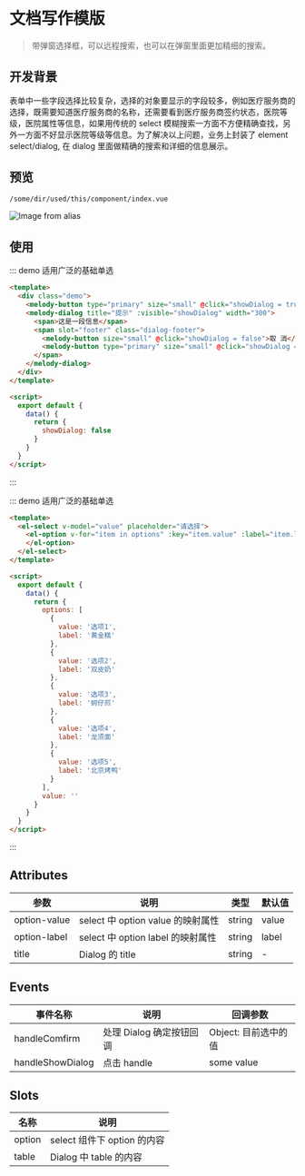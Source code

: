 # 文档写作模版

> 带弹窗选择框，可以远程搜索，也可以在弹窗里面更加精细的搜索。

## 开发背景

表单中一些字段选择比较复杂，选择的对象要显示的字段较多，例如医疗服务商的选择，既需要知道医疗服务商的名称，还需要看到医疗服务商签约状态，医院等级，医院属性等信息，如果用传统的 select 模糊搜索一方面不方便精确查找，另外一方面不好显示医院等级等信息。为了解决以上问题，业务上封装了 element select/dialog, 在 dialog 里面做精确的搜索和详细的信息展示。

## 预览

```bash
/some/dir/used/this/component/index.vue
```

![Image from alias](~@alias/select-with-dialog.gif)

## 使用

::: demo 适用广泛的基础单选

```html
<template>
  <div class="demo">
    <melody-button type="primary" size="small" @click="showDialog = true">显示Dialog</melody-button>
    <melody-dialog title="提示" :visible="showDialog" width="300">
      <span>这是一段信息</span>
      <span slot="footer" class="dialog-footer">
        <melody-button size="small" @click="showDialog = false">取 消</melody-button>
        <melody-button type="primary" size="small" @click="showDialog = false">确 定</melody-button>
      </span>
    </melody-dialog>
  </div>
</template>

<script>
  export default {
    data() {
      return {
        showDialog: false
      }
    }
  }
</script>
```

:::

::: demo 适用广泛的基础单选

```html
<template>
  <el-select v-model="value" placeholder="请选择">
    <el-option v-for="item in options" :key="item.value" :label="item.label" :value="item.value">
    </el-option>
  </el-select>
</template>

<script>
  export default {
    data() {
      return {
        options: [
          {
            value: '选项1',
            label: '黄金糕'
          },
          {
            value: '选项2',
            label: '双皮奶'
          },
          {
            value: '选项3',
            label: '蚵仔煎'
          },
          {
            value: '选项4',
            label: '龙须面'
          },
          {
            value: '选项5',
            label: '北京烤鸭'
          }
        ],
        value: ''
      }
    }
  }
</script>
```

:::

## Attributes

| 参数         | 说明                              | 类型   | 默认值 |
| ------------ | --------------------------------- | ------ | ------ |
| option-value | select 中 option value 的映射属性 | string | value  |
| option-label | select 中 option label 的映射属性 | string | label  |
| title        | Dialog 的 title                   | string | -      |

## Events

| 事件名称         | 说明                     | 回调参数             |
| ---------------- | ------------------------ | -------------------- |
| handleComfirm    | 处理 Dialog 确定按钮回调 | Object: 目前选中的值 |
| handleShowDialog | 点击 handle              | some value           |

## Slots

| 名称   | 说明                        |
| ------ | --------------------------- |
| option | select 组件下 option 的内容 |
| table  | Dialog 中 table 的内容      |

